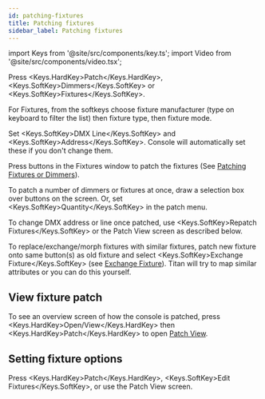 ```yaml
---
id: patching-fixtures
title: Patching fixtures
sidebar_label: Patching fixtures
---
```


import Keys from '@site/src/components/key.ts';
import Video from '@site/src/components/video.tsx';

Press <Keys.HardKey>Patch</Keys.HardKey>, <Keys.SoftKey>Dimmers</Keys.SoftKey> or <Keys.SoftKey>Fixtures</Keys.SoftKey>.

For Fixtures, from the softkeys choose fixture manufacturer (type on
keyboard to filter the list) then fixture type, then fixture mode.

Set <Keys.SoftKey>DMX Line</Keys.SoftKey> and <Keys.SoftKey>Address</Keys.SoftKey>. Console will automatically set these
if you don't change them.

Press buttons in the Fixtures window to patch the fixtures (See [Patching Fixtures or Dimmers](../patching/patching-new-fixtures-or-dimmers.md)).

To patch a number of dimmers or fixtures at once, draw a selection box
over buttons on the screen. Or, set <Keys.SoftKey>Quantity</Keys.SoftKey> in the patch
menu.

To change DMX address or line once patched, use <Keys.SoftKey>Repatch Fixtures</Keys.SoftKey> or the Patch View screen as described below.

To replace/exchange/morph fixtures with similar fixtures, patch new fixture onto same button(s) as old fixture
and select <Keys.SoftKey>Exchange Fixture</Keys.SoftKey>  (see [Exchange Fixture](../patching/changing-the-patch.md#fixture-exchange)). Titan will try to map similar attributes or you can do this yourself.

## View fixture patch

To see an overview screen of how the console is patched, press <Keys.HardKey>Open/View</Keys.HardKey> then <Keys.HardKey>Patch</Keys.HardKey> to open 
[Patch View](../patching/changing-the-patch.md#patch-view).

## Setting fixture options

Press <Keys.HardKey>Patch</Keys.HardKey>, <Keys.SoftKey>Edit Fixtures</Keys.SoftKey>, or use the Patch View screen.
